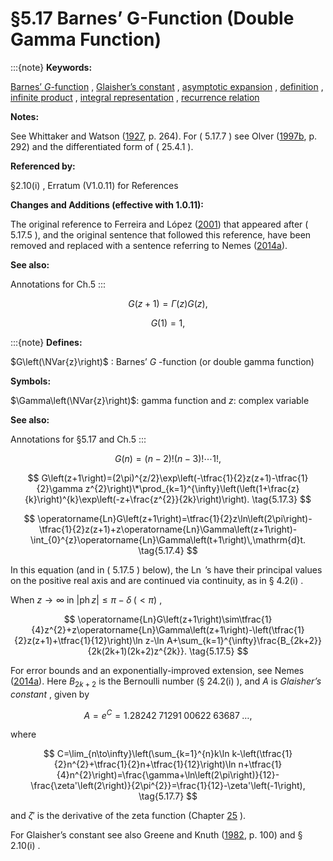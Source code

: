# §5.17 Barnes’ G-Function (Double Gamma Function)

:::{note}
**Keywords:**

[Barnes’ $G$-function](http://dlmf.nist.gov/search/search?q=Barnes%E2%80%99%20G-function) , [Glaisher’s constant](http://dlmf.nist.gov/search/search?q=Glaisher%20constant) , [asymptotic expansion](http://dlmf.nist.gov/search/search?q=asymptotic%20expansion) , [definition](http://dlmf.nist.gov/search/search?q=definition) , [infinite product](http://dlmf.nist.gov/search/search?q=infinite%20product) , [integral representation](http://dlmf.nist.gov/search/search?q=integral%20representation) , [recurrence relation](http://dlmf.nist.gov/search/search?q=recurrence%20relation)

**Notes:**

See Whittaker and Watson ([1927](./bib/W.html#bib2404 "A Course of Modern Analysis"), p. 264). For ( 5.17.7 ) see Olver ([1997b](./bib/O.html#bib1809 "Asymptotics and Special Functions"), p. 292) and the differentiated form of ( 25.4.1 ).

**Referenced by:**

§2.10(i) , Erratum (V1.0.11) for References

**Changes and Additions (effective with 1.0.11):**

The original reference to Ferreira and López ([2001](./bib/F.html#bib782 "An asymptotic expansion of the double gamma function")) that appeared after ( 5.17.5 ), and the original sentence that followed this reference, have been removed and replaced with a sentence referring to Nemes ([2014a](./bib/N.html#bib2861 "Error bounds and exponential improvement for the asymptotic expansion of the Barnes G -function")).

**See also:**

Annotations for Ch.5
:::

<a id="E1"></a>

<a id="Ex1"></a>
$$
\displaystyle G\left(z+1\right) \displaystyle=\Gamma\left(z\right)G\left(z\right), \tag{5.17.1}
$$

<a id="Ex2"></a>
$$
\displaystyle G\left(1\right) \displaystyle=1,
$$

:::{note}
**Defines:**

$G\left(\NVar{z}\right)$ : Barnes’ $G$ -function (or double gamma function)

**Symbols:**

$\Gamma\left(\NVar{z}\right)$: gamma function and $z$: complex variable

**See also:**

Annotations for §5.17 and Ch.5
:::


<a id="E2"></a>
$$
G\left(n\right)=(n-2)!(n-3)!\cdots 1!, \tag{5.17.2}
$$


<a id="E3"></a>
$$
G\left(z+1\right)=(2\pi)^{z/2}\exp\left(-\tfrac{1}{2}z(z+1)-\tfrac{1}{2}\gamma
z^{2}\right)\*\prod_{k=1}^{\infty}\left(\left(1+\frac{z}{k}\right)^{k}\exp\left(-z+\frac{z^{2}}{2k}\right)\right). \tag{5.17.3}
$$


<a id="E4"></a>
$$
\operatorname{Ln}G\left(z+1\right)=\tfrac{1}{2}z\ln\left(2\pi\right)-\tfrac{1}{2}z(z+1)+z\operatorname{Ln}\Gamma\left(z+1\right)-\int_{0}^{z}\operatorname{Ln}\Gamma\left(t+1\right)\,\mathrm{d}t. \tag{5.17.4}
$$

In this equation (and in ( 5.17.5 ) below), the $\operatorname{Ln}$ ’s have their principal values on the positive real axis and are continued via continuity, as in § 4.2(i) .

When $z\to\infty$ in $|\operatorname{ph}z|\leq\pi-\delta\;(<\pi)$ ,


<a id="E5"></a>
$$
\operatorname{Ln}G\left(z+1\right)\sim\tfrac{1}{4}z^{2}+z\operatorname{Ln}\Gamma\left(z+1\right)-\left(\tfrac{1}{2}z(z+1)+\tfrac{1}{12}\right)\ln z-\ln A+\sum_{k=1}^{\infty}\frac{B_{2k+2}}{2k(2k+1)(2k+2)z^{2k}}. \tag{5.17.5}
$$

For error bounds and an exponentially-improved extension, see Nemes ([2014a](./bib/N.html#bib2861 "Error bounds and exponential improvement for the asymptotic expansion of the Barnes G -function")). Here $B_{2k+2}$ is the Bernoulli number (§ 24.2(i) ), and $A$ is *Glaisher’s constant* , given by


<a id="E6"></a>
$$
A=e^{C}=1.28242\;71291\;00622\;63687\;\ldots, \tag{5.17.6}
$$

where


<a id="E7"></a>
$$
C=\lim_{n\to\infty}\left(\sum_{k=1}^{n}k\ln k-\left(\tfrac{1}{2}n^{2}+\tfrac{1}{2}n+\tfrac{1}{12}\right)\ln n+\tfrac{1}{4}n^{2}\right)=\frac{\gamma+\ln\left(2\pi\right)}{12}-\frac{\zeta'\left(2\right)}{2\pi^{2}}=\frac{1}{12}-\zeta'\left(-1\right), \tag{5.17.7}
$$

and $\zeta'$ is the derivative of the zeta function (Chapter [25](./25.md "Chapter 25 Zeta and Related Functions") ).

For Glaisher’s constant see also Greene and Knuth ([1982](./bib/G.html#bib982 "Mathematics for the Analysis of Algorithms"), p. 100) and § 2.10(i) .
